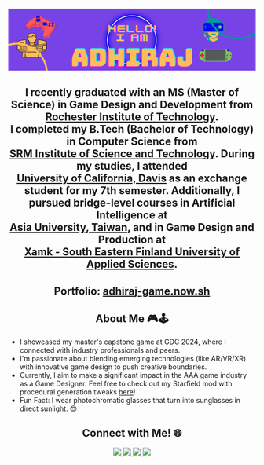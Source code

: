 <p align="center">
<img src="https://github.com/ReanSchwarzer1/ReanSchwarzer1/blob/master/Hello!2.png">
</p>

<!DOCTYPE html>
<html>
<body>
<h2 align="center">I recently graduated with an MS (Master of Science) in Game Design and Development from <br><a href="https://www.rit.edu/">Rochester Institute of Technology</a>.</br>
I completed my B.Tech (Bachelor of Technology) in Computer Science from <br><a href="https://www.srmist.edu.in/">SRM Institute of Science and Technology</a>. During my studies, I attended <br><a href="https://www.ucdavis.edu/">University of California, Davis</a> as an exchange student for my 7th semester. Additionally, I pursued bridge-level courses in Artificial Intelligence at <br><a href="https://www.asia.edu.tw/">Asia University, Taiwan</a>, and in Game Design and Production at <br><a href="https://www.xamk.fi/en/frontpage/">Xamk - South Eastern Finland University of Applied Sciences</a>.</h2>

<h2 align="center"> Portfolio: <a href="https://adhiraj-game.now.sh/">adhiraj-game.now.sh</a></h2>

<h2 align="center">About Me 🎮🕹</h2>
<ul>
<li>I showcased my master's capstone game at GDC 2024, where I connected with industry professionals and peers.</li>
<li>I'm passionate about blending emerging technologies (like AR/VR/XR) with innovative game design to push creative boundaries.</li>
<li>Currently, I aim to make a significant impact in the AAA game industry as a Game Designer. Feel free to check out my Starfield mod with procedural generation tweaks <a href="https://www.nexusmods.com/starfield/mods/7831">here</a>!</li>
<li>Fun Fact: I wear photochromatic glasses that turn into sunglasses in direct sunlight. 😎</li>
</ul>

<h2 align="center">Connect with Me! 🌐</h2>
<p align="center">
<a href="https://www.linkedin.com/in/adhiraj-bhagawati-b86426149/">
<img src="https://img.shields.io/badge/linkedin-%233776AB.svg?&style=for-the-badge&logo=linkedin&logoColor=white" />
</a>
<a href="https://steamcommunity.com/profiles/76561198855310855/">
<img src="https://img.shields.io/badge/Steam-play%20with%20me-%23000000.svg?&style=for-the-badge&logo=steam" /> 
</a>
<a href="https://twitter.com/AlexAdhiraj">
<img src="https://img.shields.io/badge/twitter-follow%20me-%233498DB.svg?&style=for-the-badge&logo=twitter" /> 
</a>
<a href="https://www.instagram.com/_reanschwarzer_/">
<img src="https://img.shields.io/badge/instagram-follow%20me-%23E4405F.svg?&style=for-the-badge&logo=instagram" /> 
</a>
</p>
</body>
</html>


<!--
## Gotta improve my stats!
<img align="left" alt="ReanSchwarzer1's Github Stats" src="https://github-readme-stats.vercel.app/api?username=ReanSchwarzer1&show_icons=true&&theme=radical" />

<!--
**ReanSchwarzer1/ReanSchwarzer1** is a ✨ _special_ ✨ repository because its `README.md` (this file) appears on your GitHub profile.


Here are some ideas to get you started:

- 🔭 I’m currently working on ...
- 🌱 I’m currently learning ...
- 👯 I’m looking to collaborate on ...
- 🤔 I’m looking for help with ...
- 💬 Ask me about ...
- 📫 How to reach me: ...
- 😄 Pronouns: ...
- ⚡ Fun fact: ...
-->
